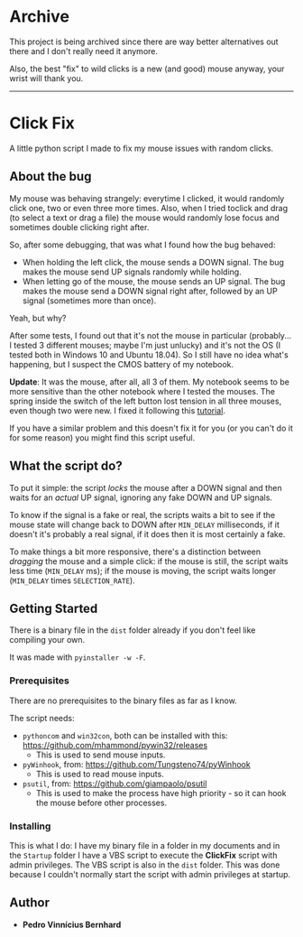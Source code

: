 # Archive

This project is being archived since there are way better alternatives out there and I don't really need it anymore.

Also, the best "fix" to wild clicks is a new (and good) mouse anyway, your wrist will thank you.

---

# Click Fix

A little python script I made to fix my mouse issues with random clicks.

## About the bug

My mouse was behaving strangely: everytime I clicked, it would randomly click one, two or even three more times. Also, when I tried toclick and drag (to select a text or drag a file) the mouse would randomly lose focus and sometimes double clicking right after.

So, after some debugging, that was what I found how the bug behaved:

- When holding the left click, the mouse sends a DOWN signal. The bug makes the mouse send UP signals randomly while holding.
- When letting go of the mouse, the mouse sends an UP signal. The bug makes the mouse send a DOWN signal right after, followed by an UP signal (sometimes more than once).

Yeah, but why?

After some tests, I found out that it's not the mouse in particular (probably... I tested 3 different mouses; maybe I'm just unlucky) and it's not the OS (I tested both in Windows 10 and Ubuntu 18.04). So I still have no idea what's happening, but I suspect the CMOS battery of my notebook.

**Update**: It was the mouse, after all, all 3 of them. My notebook seems to be more sensitive than the other notebook where I tested the mouses. The spring inside the switch of the left button lost tension in all three mouses, even though two were new. I fixed it following this [tutorial](https://www.instructables.com/id/Repair-mouse-with-double-click-problem).

If you have a similar problem and this doesn't fix it for you (or you can't do it for some reason) you might find this script useful.

## What the script do?

To put it simple: the script *locks* the mouse after a DOWN signal and then waits for an *actual* UP signal, ignoring any fake DOWN and UP signals.

To know if the signal is a fake or real, the scripts waits a bit to see if the mouse state will change back to DOWN after `MIN_DELAY` milliseconds, if it doesn't it's probably a real signal, if it does then it is most certainly a fake.

To make things a bit more responsive, there's a distinction between *dragging* the mouse and a simple click: if the mouse is still, the script waits less time (`MIN_DELAY` ms); if the mouse is moving, the script waits longer (`MIN_DELAY` times `SELECTION_RATE`).

## Getting Started

There is a binary file in the `dist` folder already if you don't feel like compiling your own.

It was made with `pyinstaller -w -F`.

### Prerequisites

There are no prerequisites to the binary files as far as I know.

The script needs:

- `pythoncom` and `win32con`, both can be installed with this: https://github.com/mhammond/pywin32/releases
    - This is used to send mouse inputs.
- `pyWinhook`, from: https://github.com/Tungsteno74/pyWinhook
    - This is used to read mouse inputs.
- `psutil`, from: https://github.com/giampaolo/psutil
    - This is used to make the process have high priority - so it can hook the mouse before other processes.

### Installing

This is what I do: I have my binary file in a folder in my documents and in the `Startup` folder I have a VBS script to execute the **ClickFix** script with admin privileges. The VBS script is also in the `dist` folder. This was done because I couldn't normally start the script with admin privileges at startup.

## Author

* **Pedro Vinnícius Bernhard**
